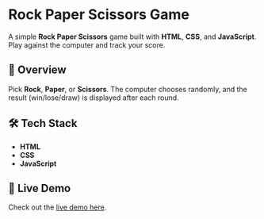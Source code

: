 # Rock Paper Scissors Game 

A simple **Rock Paper Scissors** game built with **HTML**, **CSS**, and **JavaScript**. Play against the computer and track your score.

## 📝 Overview

Pick **Rock**, **Paper**, or **Scissors**. The computer chooses randomly, and the result (win/lose/draw) is displayed after each round.

## 🛠 Tech Stack

- **HTML**
- **CSS**
- **JavaScript**
## 🔗 Live Demo

Check out the [live demo here](https://rock-paper-scissors-smarth-maliks-projects.vercel.app/).
